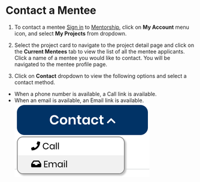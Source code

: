 # Contact a Mentee

1. To contact a mentee [Sign in](../../../sso/sign-in/) to [Mentorship](https://people.communitybridge.org/), click on **My Account** menu icon, and select **My Projects** from dropdown.

2. Select the project card to navigate to the project detail page and click on the **Current Mentees** tab to view the list of all the mentee applicants. Click a name of a mentee you would like to contact. You will be navigated to the mentee profile page. 

3. Click on **Contact** dropdown to view the following options and select a contact method. 

* When a phone number is available, a Call link is available.
* When an email is available, an Email link is available.  ![](../../../.gitbook/assets/7418763.png)

